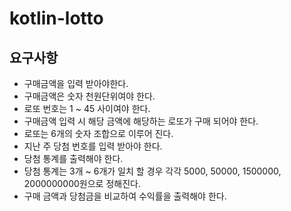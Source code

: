 # kotlin-lotto

## 요구사항
* 구매금액을 입력 받아야한다.
* 구매금액은 숫자 천원단위여야 한다.
* 로또 번호는 1 ~ 45 사이여야 한다.
* 구매금액 입력 시 해당 금액에 해당하는 로또가 구매 되어야 한다.
* 로또는 6개의 숫자 조합으로 이루어 진다.
* 지난 주 당첨 번호를 입력 받아야 한다.
* 당첨 통계를 출력해야 한다.
* 당첨 통계는 3개 ~ 6개가 일치 할 경우 각각 5000, 50000, 1500000, 2000000000원으로 정해진다.
* 구매 금액과 당첨금을 비교하여 수익률을 출력해야 한다.
